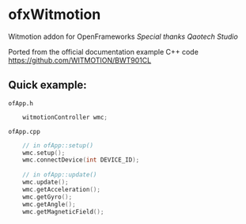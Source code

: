 # ofxWitmotion

Witmotion addon for OpenFrameworks
_Special thanks Qaotech Studio_


Ported from the official documentation example C++ code 
https://github.com/WITMOTION/BWT901CL


## Quick example: 

`ofApp.h`

```cpp    
    witmotionController wmc;
```

`ofApp.cpp `

```cpp
    // in ofApp::setup()
    wmc.setup();
    wmc.connectDevice(int DEVICE_ID);
    
    // in ofApp::update()
    wmc.update();
    wmc.getAcceleration();
    wmc.getGyro();
    wmc.getAngle();
    wmc.getMagneticField();
```